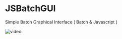 # JSBatchGUI
Simple Batch Graphical Interface ( Batch &amp; Javascript )

![video](https://i.ibb.co/92jSbfY/ezgif-com-gif-maker-1.gif)
